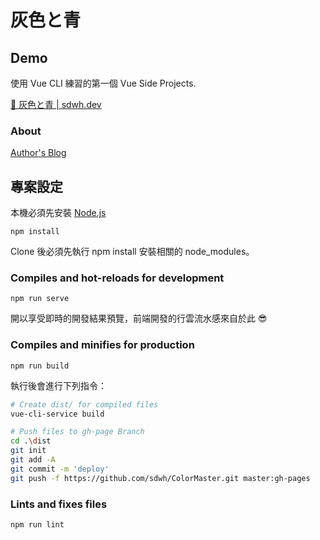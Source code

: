 # 灰色と青

## Demo

使用 Vue CLI 練習的第一個 Vue Side Projects.

[🍷 灰色と青 | sdwh.dev](https://color.sdwh.dev)

### About

[Author's Blog](https://sdwh.dev)

## 專案設定

本機必須先安裝 [Node.js](https://nodejs.org/en/)

```
npm install
```

Clone 後必須先執行 npm install 安裝相關的 node_modules。

### Compiles and hot-reloads for development
```
npm run serve
```

開以享受即時的開發結果預覽，前端開發的行雲流水感來自於此 😎

### Compiles and minifies for production

```
npm run build
```

執行後會進行下列指令：

```bash
# Create dist/ for compiled files
vue-cli-service build

# Push files to gh-page Branch
cd .\dist
git init
git add -A
git commit -m 'deploy'
git push -f https://github.com/sdwh/ColorMaster.git master:gh-pages
```



### Lints and fixes files
```
npm run lint
```
